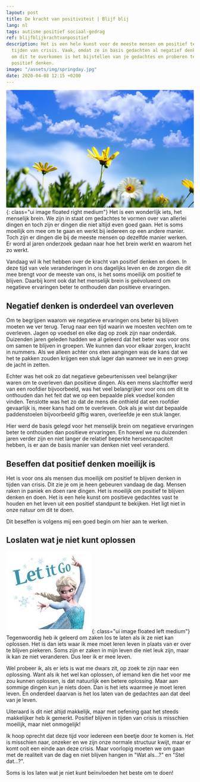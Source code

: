 ```yaml
---
layout: post
title: De kracht van positiviteit | Blijf blij
lang: nl
tags: autisme positief sociaal-gedrag
ref: blijfblijkrachtvanpositief
description: Het is een hele kunst voor de meeste mensen om positief te blijven in
  tijden van crisis. Vaak, omdat ze in basis gedachten al negatief denken. Een manier
  om dit te overkomen is het bijstellen van je gedachtes en proberen te buigen naar
  positief denken.
image: "/assets/img/springday.jpg"
date: 2020-04-08 12:15 +0200
---
```

![Een prachtige dag](/assets/img/springday.jpg){: class="ui image floated right medium"}
Het is een wonderlijk iets, het menselijk brein. We zijn in staat om gedachtes te vormen over van allerlei dingen en toch zijn er dingen die niet altijd even goed gaan. Het is soms moeilijk om mee om te gaan en werkt bij iedereen op een andere manier. Toch zijn er dingen die bij de meeste mensen op dezelfde manier werken. Er word al jaren onderzoek gedaan naar hoe het brein werkt en waarom het zo werkt.

Vandaag wil ik het hebben over de kracht van positief denken en doen. In deze tijd van vele veranderingen in ons dagelijks leven en de zorgen die dit mee brengt voor de meeste van ons, is het soms moeilijk om positief te blijven. Daarbij komt ook dat het menselijk brein is geëvolueerd om negatieve ervaringen beter te onthouden dan positieve ervaringen.

## Negatief denken is onderdeel van overleven

Om te begrijpen waarom we negatieve ervaringen ons beter bij blijven moeten we ver terug. Terug naar een tijd waarin we moesten vechten om te overleven. Jagen op voedsel en elke dag op zoek zijn naar onderdak. Duizenden jaren geleden hadden we al geleerd dat het beter was voor ons om samen te blijven in groepen. We kunnen dan voor elkaar zorgen, kracht in nummers. Als we alleen achter ons eten aangingen was de kans dat we het te pakken zouden krijgen een stuk lager dan wanneer we in een groep de jacht in zetten.

Echter was het ook zo dat negatieve gebeurtenissen veel belangrijker waren om te overleven dan positieve dingen. Als een mens slachtoffer werd van een roofdier bijvoorbeeld, was het veel belangrijker voor ons om dit te onthouden dan het feit dat we op een bepaalde plek voedsel konden vinden. Tenslotte was het zo dat de mens die onthield dat een roofdier gevaarlijk is, meer kans had om te overleven. Ook als je wist dat bepaalde paddenstoelen bijvoorbeeld giftig waren, overleefde je een stuk langer.

Hier werd de basis gelegd voor het menselijk brein om negatieve ervaringen beter te onthouden dan positieve ervaringen. En hoewel we nu duizenden jaren verder zijn en niet langer de relatief beperkte hersencapaciteit hebben, is er aan de basis manier van denken niet veel veranderd.

## Beseffen dat positief denken moeilijk is

Het is voor ons als mensen dus moeilijk om positief te blijven denken in tijden van crisis. Dit zie je om je heen gebeuren vandaag de dag. Mensen raken in paniek en doen rare dingen. Het is moeilijk om positief te blijven denken en doen. Het is een hele kunst om positieve gedachtes vast te houden en het leven uit een positief standpunt te bekijken. Het ligt niet in onze natuur om dit te doen.

Dit beseffen is volgens mij een goed begin om hier aan te werken.

## Loslaten wat je niet kunt oplossen

![Let it go!](/assets/img/letitgo.jpeg){: class="ui image floated left medium"}
Tegenwoordig heb ik geleerd om zaken los te laten als ik ze niet kan oplossen. Het is dan iets waar ik mee moet leren leven in plaats van er over te blijven piekeren. Soms zijn er zaken in mijn leven die niet leuk zijn, maar ik kan ze niet veranderen. Dus leer ik er mee leven.

Wel probeer ik, als er iets is wat me dwars zit, op zoek te zijn naar een oplossing. Want als ik het wel kan oplossen, of iemand ken die het voor me zou kunnen oplossen, is dat natuurlijk een betere oplossing. Maar aan sommige dingen kun je niets doen. Dan is het iets waarmee je moet leren leven. En onderdeel daarvan is het los laten van de gedachtes aan dat deel van je leven.

Uiteraard is dit niet altijd makkelijk, maar met oefening gaat het steeds makkelijker heb ik gemerkt. Positief blijven in tijden van crisis is misschien moeilijk, maar niet onmogelijk!

Ik hoop oprecht dat deze tijd voor iedereen een beetje door te komen is. Het is misschien naar, onzeker en we zijn onze normale structuur kwijt, maar er komt ooit een einde aan deze crisis. Maar voorlopig moeten we om gaan met de realiteit van de dag en niet blijven hangen in "Wat als...?" en "Stel dat...?".

Soms is los laten wat je niet kunt beïnvloeden het beste om te doen!
